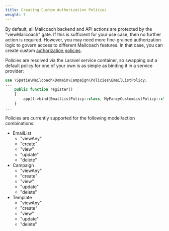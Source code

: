 ```yaml
---
title: Creating Custom Authorization Policies
weight: 7
---
```


By default, all Mailcoach backend and API actions are protected by the "viewMailcoach" gate. If this is 
sufficient for your use case, then no further action is required. However, you may need more fine-grained 
authorization logic to govern access to different Mailcoach features. In that case, you can create custom 
[authorization policies](https://laravel.com/docs/8.x/authorization#generating-policies).

Policies are resolved via the Laravel service container, so swapping out a default policy for
one of your own is as simple as binding it in a service provider:

```php
use \Spatie\Mailcoach\Domain\Campaign\Policies\EmailListPolicy;
...
    public function register()
    {
        app()->bind(EmailListPolicy::class, MyFancyCustomListPolicy::class);
    }
...
```

Policies are currently supported for the following model/action combinations:

* EmailList
    * "viewAny"
    * "create"
    * "view"  
    * "update"
    * "delete"
* Campaign
    * "viewAny"
    * "create"
    * "view"
    * "update"
    * "delete"
* Template
    * "viewAny"
    * "create"
    * "view"
    * "update"
    * "delete"